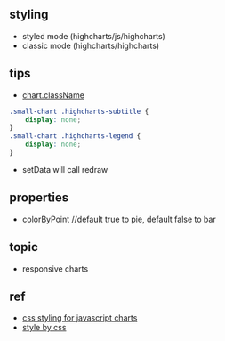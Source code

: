 ## styling

+ styled mode (highcharts/js/highcharts)
+ classic mode (highcharts/highcharts)

## tips

+ [chart.className](http://jsfiddle.net/gh/get/jquery/1.7.2/highcharts/highcharts/tree/master/samples/highcharts/responsive/classname/)

```css
.small-chart .highcharts-subtitle {
	display: none;
}
.small-chart .highcharts-legend {
	display: none;
}
```

+ setData will call redraw


## properties

+  colorByPoint  //default true to pie, default false to bar

## topic

+ responsive charts


## ref

+ [css styling for javascript charts](http://www.highcharts.com/blog/218-css-styling-javascript-charts)
+ [style by css](http://www.highcharts.com/docs/chart-design-and-style/style-by-css)